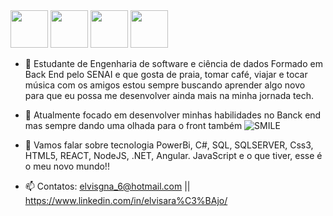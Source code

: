 <div style="display: inline_block">
  <img height="60" windth="60" src="https://cdn.jsdelivr.net/gh/devicons/devicon/icons/csharp/csharp-original.svg">
  <img height="60" windth="60" src="https://cdn.jsdelivr.net/gh/devicons/devicon/icons/microsoftsqlserver/microsoftsqlserver-plain.svg" >
  <img  height="60" windth="60" src="https://cdn.jsdelivr.net/gh/devicons/devicon/icons/html5/html5-original.svg" />
  <img  height="60" windth="60" src="https://cdn.jsdelivr.net/gh/devicons/devicon/icons/css3/css3-original.svg" />
  



- 👋 Estudante de Engenharia de software e ciência de dados Formado em Back End pelo SENAI e que gosta de praia, tomar café, viajar e tocar música com os amigos estou sempre buscando aprender algo novo para que eu possa me desenvolver ainda mais na minha jornada tech.
 
- 👀 Atualmente focado em desenvolver minhas habilidades no Banck end mas sempre dando uma olhada para o front também ![SMILE](https://github.com/elvisgna6/elvisgna6/assets/124644986/fd405f35-c4f4-40ab-9b81-5be0d7321df8)

 
- 🌱 Vamos falar sobre tecnologia PowerBi, C#, SQL, SQLSERVER, Css3, HTML5, REACT, NodeJS, .NET, Angular. JavaScript e o que tiver, esse é o meu novo mundo!!
- 📫 Contatos:
  elvisgna_6@hotmail.com || https://www.linkedin.com/in/elvisara%C3%BAjo/

<!---
elvisgna6/elvisgna6 is a ✨ special ✨ repository because its `README.md` (this file) appears on your GitHub profile.
You can click the Preview link to take a look at your changes.
--->
